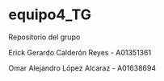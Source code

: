 # equipo4_TG
Repositorio del grupo 


Erick Gerardo Calderón Reyes - A01351361

Omar Alejandro López Alcaraz - A01638694
